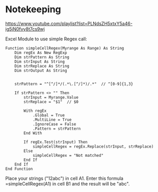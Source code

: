 # Notekeeping

https://www.youtube.com/playlist?list=PLNdsZH5xtxY5a46-ig5jN0fvy8t7cs9wj

Excel Module to use simple Regex call:
```
Function simpleCellRegex(Myrange As Range) As String
    Dim regEx As New RegExp
    Dim strPattern As String
    Dim strInput As String
    Dim strReplace As String
    Dim strOutput As String
    
    
    strPattern = "^[^/]*/(.*\.[^/]*)/.*"  // ^[0-9]{1,3}
    
    If strPattern <> "" Then
        strInput = Myrange.Value
        strReplace = "$1"  // $0
        
        With regEx
            .Global = True
            .MultiLine = True
            .IgnoreCase = False
            .Pattern = strPattern
        End With
        
        If regEx.Test(strInput) Then
            simpleCellRegex = regEx.Replace(strInput, strReplace)
        Else
            simpleCellRegex = "Not matched"
        End If
    End If
End Function
```
Place your strings ("12abc") in cell A1. Enter this formula =simpleCellRegex(A1) in cell B1 and the result will be "abc".

